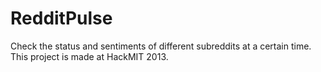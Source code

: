 RedditPulse
===========

Check the status and sentiments of different subreddits at a certain time. This project is made at HackMIT 2013.
